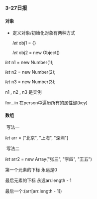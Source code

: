 ### 3-27日报

#### 对象

+ 定义对象/初始化对象有两种方式

  *let* obj1 = {}

  *let* obj2 = new Object()

*let* n1 = new Number(1);

   *let* n2 = new Number(2);

   *let* n3 = new Number(3);

n1 , n2  , n3 是实例



for...in 在person中遍历所有的属性键(key)



#### 数组

​	写法一

   *let* arr = ["北京", "上海", "深圳"]

​	写法二

   *let* arr2 = new Array("张三", "李四", "王五")



   第一个元素的下标 永远是0

   最后元素的下标 永远arr.length - 1

   最后一个:(arr[arr.length - 1])





